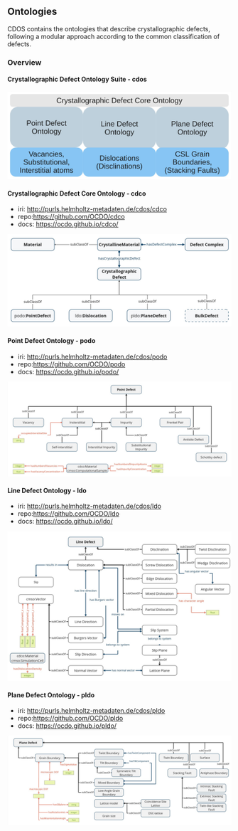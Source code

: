 ## Ontologies

CDOS contains the ontologies that describe crystallographic defects, following a modular approach according to the common classification of defects.

### Overview

#### Crystallographic Defect Ontology Suite - cdos

![Schematic representation of CDOS](source/_static/CDOS.jpg)

#### Crystallographic Defect Core Ontology - cdco
 * iri: http://purls.helmholtz-metadaten.de/cdos/cdco
 * repo:https://github.com/OCDO/cdco
 * docs: https://ocdo.github.io/cdco/

![Schematic representation of CDCO](source/_static/CDCO.jpg)

#### Point Defect Ontology - podo
 * iri: http://purls.helmholtz-metadaten.de/cdos/podo
 * repo:https://github.com/OCDO/podo
 * docs: https://ocdo.github.io/podo/

 ![Schematic representation of PODO](source/_static/PODO.jpg)

#### Line Defect Ontology - ldo
 * iri: http://purls.helmholtz-metadaten.de/cdos/ldo
 * repo:https://github.com/OCDO/ldo
 * docs: https://ocdo.github.io/ldo/

 ![Schematic representation of LDO](source/_static/LDO.jpg)

#### Plane Defect Ontology - pldo
 * iri: http://purls.helmholtz-metadaten.de/cdos/pldo
 * repo:https://github.com/OCDO/pldo
 * docs: https://ocdo.github.io/pldo/

 ![Schematic representation of PLDO](source/_static/PLDO.jpg)